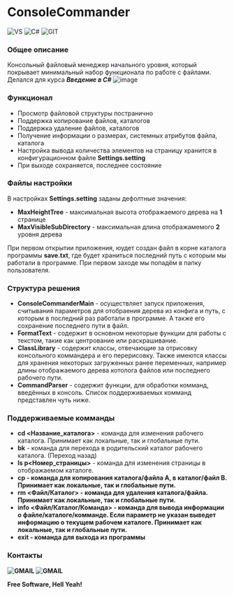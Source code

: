 # ConsoleCommander # 
![VS](https://img.shields.io/badge/Visual_Studio-5C2D91?style=for-the-badge&logo=visual%20studio&logoColor=white) ![C#](https://img.shields.io/badge/C%23-239120?style=for-the-badge&logo=c-sharp&logoColor=white) ![GIT](https://img.shields.io/badge/GIT-E44C30?style=for-the-badge&logo=git&logoColor=white)
### Общее описание ###
Консольный файловый менеджер начального уровня, который покрывает минимальный набор функционала по работе с файлами. Делался для курса ***Введение в C#***
![image](https://user-images.githubusercontent.com/34949894/152061953-782943c6-891e-44f5-83f4-bccace859497.png) 
### Функционал ###
- Просмотр файловой структуры постранично
- Поддержка копирование файлов, каталогов
- Поддержка удаление файлов, каталогов
- Получение информации о размерах, системных атрибутов файла, каталога
- Настройка вывода количества элементов на страницу хранится в конфигурационном файле **Settings.setting**
- При выходе сохраняется, последнее состояние

### Файлы настройки ###
В настройках **Settings.setting** заданы дефолтные значения:
- **MaxHeightTree** - максимальная высота отображаемого дерева на **1** странице
- **MaxVisibleSubDirectory** - максимальная длина отображамемого **2** уровня дерева

При первом открытии приложения, юудет создан файл в корне каталога программы **save.txt**, где будет храниться последний путь с которым мы работали в программе. При первом заходе мы попадём в папку пользователя.

### Структура решения ###
- **ConsoleCommanderMain** - осуществляет запуск приложения, считывания параметров для отобраения дерева из конфига и путь, с которым в последний раз работали в программе. А также его сохранение последнего пути в файл.
- **FormatText** - содержит в основном некоторые функции для работы с текстом, такие как центрование или раскрашивание.
- **ClassLibrary** - содержит классы, отвечающие за отрисовку консольного коммандера и его перерисовку. Также имеются классы для хранения некоторых загруженных ранее переменных, например длины отображаемого дерева котолога файлов или последнего рабочего пути.
- **CommandParser** - содержит функции, для обработки комманд, введённых в консоль. Список поддерживаемых комманд представлен чуть ниже. 

### Поддерживаемые комманды ###
- **cd <Название_каталога>** - команда для изменения рабочего каталога. Принимает как локальные, так и глобальные пути.
- **bk** - команда для перехода в родительский каталог рабочего каталога. (Переход назад)
- **ls p<Номер_страницы>** - команда для изменения страницы в отображаемом каталоге.
- **cp <A> <B>** - команда для копирования каталога/файла A, в каталог/файл B. Принимает как локальные, так и глобальные пути.
- **rm <Файл/Каталог>** - команда для удаления каталога/файла. Принимает как локальные, так и глобальные пути.
- **info <Файл/Каталог/Команда>** - команда для вывода информации о файле/каталоге/комманде. Если параметр не указан выведет информацию о текущем рабочем каталоге. Принимает как локальные, так и глобальные пути.
- **exit** - команда для выхода из программы
  
### Контакты ###
![GMAIL](https://img.shields.io/badge/Gmail-code0life@gmail.com-D14836?logo=gmail&logoColor=white&style=for-the-badge)
![GMAIL](https://img.shields.io/badge/Telegram-t.me/code0dead-2CA5E0?logo=telegram&logoColor=white&style=for-the-badge)

**Free Software, Hell Yeah!**
